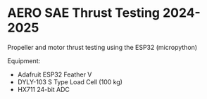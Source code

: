 # AERO SAE Thrust Testing 2024-2025
Propeller and motor thrust testing using the ESP32 (micropython)

Equipment:
- Adafruit ESP32 Feather V
- DYLY-103 S Type Load Cell (100 kg)
- HX711 24-bit ADC
